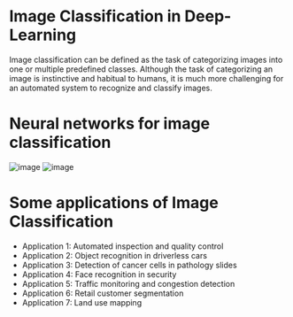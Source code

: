 # Image Classification in Deep-Learning
Image classification can be defined as the task of categorizing images into one or multiple predefined classes. Although the task of categorizing an image is instinctive and habitual to humans, it is much more challenging for an automated system to recognize and classify images.
# Neural networks for image classification 
![image](https://user-images.githubusercontent.com/108592629/236592708-786d1b2a-432b-44bb-ae0a-0199520d5fa2.png)
![image](https://user-images.githubusercontent.com/108592629/236592748-7a2f5207-86ad-43fb-a02e-580bf6103f85.png)

# Some applications of Image Classification
* Application 1: Automated inspection and quality control 
* Application 2: Object recognition in driverless cars 
* Application 3: Detection of cancer cells in pathology slides 
* Application 4: Face recognition in security 
* Application 5: Traffic monitoring and congestion detection 
* Application 6: Retail customer segmentation 
* Application 7: Land use mapping  

